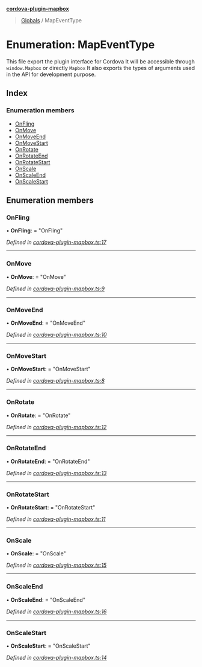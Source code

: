 **[cordova-plugin-mapbox](../README.md)**

> [Globals](../README.md) / MapEventType

# Enumeration: MapEventType

This file export the plugin interface for Cordova
It will be accessible through `window.Mapbox` or directly `Mapbox`
It also exports the types of arguments used in the API for development purpose.

## Index

### Enumeration members

* [OnFling](mapeventtype.md#onfling)
* [OnMove](mapeventtype.md#onmove)
* [OnMoveEnd](mapeventtype.md#onmoveend)
* [OnMoveStart](mapeventtype.md#onmovestart)
* [OnRotate](mapeventtype.md#onrotate)
* [OnRotateEnd](mapeventtype.md#onrotateend)
* [OnRotateStart](mapeventtype.md#onrotatestart)
* [OnScale](mapeventtype.md#onscale)
* [OnScaleEnd](mapeventtype.md#onscaleend)
* [OnScaleStart](mapeventtype.md#onscalestart)

## Enumeration members

### OnFling

•  **OnFling**:  = "OnFling"

*Defined in [cordova-plugin-mapbox.ts:17](https://github.com/dagatsoin/cordova-plugin-mapbox/blob/9961022/src/js/cordova-plugin-mapbox.ts#L17)*

___

### OnMove

•  **OnMove**:  = "OnMove"

*Defined in [cordova-plugin-mapbox.ts:9](https://github.com/dagatsoin/cordova-plugin-mapbox/blob/9961022/src/js/cordova-plugin-mapbox.ts#L9)*

___

### OnMoveEnd

•  **OnMoveEnd**:  = "OnMoveEnd"

*Defined in [cordova-plugin-mapbox.ts:10](https://github.com/dagatsoin/cordova-plugin-mapbox/blob/9961022/src/js/cordova-plugin-mapbox.ts#L10)*

___

### OnMoveStart

•  **OnMoveStart**:  = "OnMoveStart"

*Defined in [cordova-plugin-mapbox.ts:8](https://github.com/dagatsoin/cordova-plugin-mapbox/blob/9961022/src/js/cordova-plugin-mapbox.ts#L8)*

___

### OnRotate

•  **OnRotate**:  = "OnRotate"

*Defined in [cordova-plugin-mapbox.ts:12](https://github.com/dagatsoin/cordova-plugin-mapbox/blob/9961022/src/js/cordova-plugin-mapbox.ts#L12)*

___

### OnRotateEnd

•  **OnRotateEnd**:  = "OnRotateEnd"

*Defined in [cordova-plugin-mapbox.ts:13](https://github.com/dagatsoin/cordova-plugin-mapbox/blob/9961022/src/js/cordova-plugin-mapbox.ts#L13)*

___

### OnRotateStart

•  **OnRotateStart**:  = "OnRotateStart"

*Defined in [cordova-plugin-mapbox.ts:11](https://github.com/dagatsoin/cordova-plugin-mapbox/blob/9961022/src/js/cordova-plugin-mapbox.ts#L11)*

___

### OnScale

•  **OnScale**:  = "OnScale"

*Defined in [cordova-plugin-mapbox.ts:15](https://github.com/dagatsoin/cordova-plugin-mapbox/blob/9961022/src/js/cordova-plugin-mapbox.ts#L15)*

___

### OnScaleEnd

•  **OnScaleEnd**:  = "OnScaleEnd"

*Defined in [cordova-plugin-mapbox.ts:16](https://github.com/dagatsoin/cordova-plugin-mapbox/blob/9961022/src/js/cordova-plugin-mapbox.ts#L16)*

___

### OnScaleStart

•  **OnScaleStart**:  = "OnScaleStart"

*Defined in [cordova-plugin-mapbox.ts:14](https://github.com/dagatsoin/cordova-plugin-mapbox/blob/9961022/src/js/cordova-plugin-mapbox.ts#L14)*
